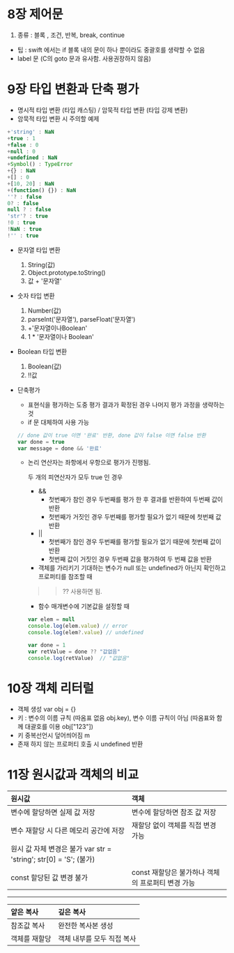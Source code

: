 # 8장 제어문

1. 종류 
: 블록 , 조건, 반복, break, continue
- 팁 : swift 에서는 if 블록 내의 문이 하나 뿐이라도 중괄호를 생략할 수 없음
- label 문 (C의 goto 문과 유사함. 사용권장하지 않음)

# 9장 타입 변환과 단축 평가
- 명시적 타입 변환 (타입 캐스팅) / 암묵적 타입 변환 (타입 강제 변환)
- 암묵적 타입 변환 시 주의할 예제 

```jsx
+'string' : NaN
+true : 1
+false : 0
+null : 0
+undefined : NaN 
+Symbol() : TypeError
+{} : NaN
+[] : 0
+[10, 20] : NaN 
+(function() {}) : NaN 
''? : false
0? : false
null ? : false
'str'? : true
!0 : true
!NaN : true
!'' : true
```

- 문자열 타입 변환
    1. String(값)
    2. Object.prototype.toString() 
    3. 값 + '문자열'
- 숫자 타입 변환
    1. Number(값)
    2. parseInt('문자열'), parseFloat('문자열')
    3. +'문자열이나Boolean'
    4. 1 * '문자열이나 Boolean' 
- Boolean 타입 변환
    1. Boolean(값)
    2. !!값 

- 단축평가
    - 표현식을 평가하는 도중 평가 결과가 확정된 경우 나머지 평가 과정을 생략하는 것
    - if 문 대체하여 사용 가능

    ```jsx
    // done 값이 true 이면 '완료' 반환, done 값이 false 이면 false 반환 
    var done = true
    var message = done && '완료'
    ```

    - 논리 연산자는 좌항에서 우항으로 평가가 진행됨.

        두 개의 피연산자가 모두 true 인 경우

        - &&
            - 첫번째가 참인 경우 두번째를 평가 한 후 결과를 반환하여 두번째 값이 반환
            - 첫번째가 거짓인 경우 두번째를 평가할 필요가 없기 때문에 첫번째 값 반환
        - ||
            - 첫번째가 참인 경우 두번째를 평가할 필요가 없기 때문에 첫번째 값이 반환
            - 첫번째 값이 거짓인 경우 두번째 값을 평가하여 두 번째 값을 반환
        - 객체를 가리키기 기대하는 변수가 null 또는 undefined가 아닌지 확인하고 프로퍼티를 참조할 때

        >> ?? 사용하면 됨. 

        - 함수 매개변수에 기본값을 설정할 때

        ```jsx
        var elem = null
        console.log(elem.value) // error
        console.log(elem?.value) // undefined

        var done = 1
        var retValue = done ?? "값없음"
        console.log(retValue)  // "값없음"
        ```

# 10장 객체 리터럴 
- 객체 생성 var obj = {}
- 키 : 변수의 이름 규칙 (따옴표 없음 obj.key), 변수 이름 규칙이 아님 (따옴표와 함께 대괄호를 이용 obj["123"])
- 키 중복선언시 덮어씌어짐 m
- 존재 하지 않는 프로퍼티 호출 시 undefined 반환 

# 11장 원시값과 객체의 비교 

|원시값 | 객체 |
|:---- |:------|
|변수에 할당하면 실제 값 저장 | 변수에 할당하면 참조 값 저장 | 
|변수 재할당 시 다른 메모리 공간에 저장| 재할당 없이 객체를 직접 변경 가능|
|원시 값 자체 변경은 불가 var str = 'string'; str[0] = 'S'; (불가) | |
|const 할당된 값 변경 불가 | const 재할당은 불가하나 객체의 프로퍼티 변경 가능|

------------
|얕은 복사 | 깊은 복사 | 
|:------ | :------- | 
|참조값 복사 | 완전한 복사본 생성|
|객체를 재할당 | 객체 내부를 모두 직접 복사| 